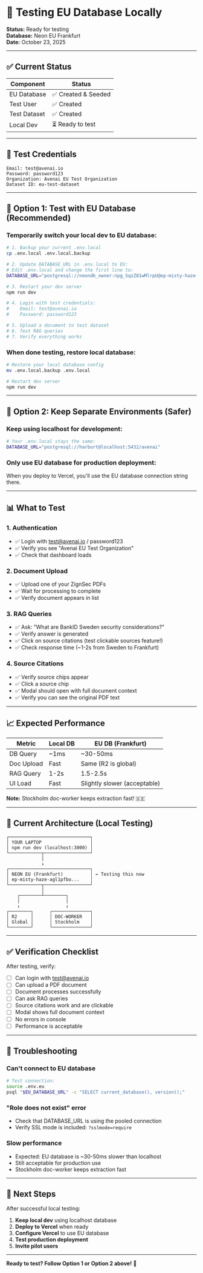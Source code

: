 # 🧪 Testing EU Database Locally

**Status:** Ready for testing  
**Database:** Neon EU Frankfurt  
**Date:** October 23, 2025

---

## ✅ **Current Status**

| Component | Status |
|-----------|--------|
| EU Database | ✅ Created & Seeded |
| Test User | ✅ Created |
| Test Dataset | ✅ Created |
| Local Dev | ⏳ Ready to test |

---

## 🎯 **Test Credentials**

```
Email: test@avenai.io
Password: password123
Organization: Avenai EU Test Organization
Dataset ID: eu-test-dataset
```

---

## 🚀 **Option 1: Test with EU Database (Recommended)**

### **Temporarily switch your local dev to EU database:**

```bash
# 1. Backup your current .env.local
cp .env.local .env.local.backup

# 2. Update DATABASE_URL in .env.local to EU:
# Edit .env.local and change the first line to:
DATABASE_URL="postgresql://neondb_owner:npg_SqzZ81wMlrpU@ep-misty-haze-agl1pfbo-pooler.c-2.eu-central-1.aws.neon.tech/neondb?sslmode=require"

# 3. Restart your dev server
npm run dev

# 4. Login with test credentials:
#    Email: test@avenai.io
#    Password: password123

# 5. Upload a document to test dataset
# 6. Test RAG queries
# 7. Verify everything works
```

### **When done testing, restore local database:**

```bash
# Restore your local database config
mv .env.local.backup .env.local

# Restart dev server
npm run dev
```

---

## 🧪 **Option 2: Keep Separate Environments (Safer)**

### **Keep using localhost for development:**

```bash
# Your .env.local stays the same:
DATABASE_URL="postgresql://harburt@localhost:5432/avenai"
```

### **Only use EU database for production deployment:**

When you deploy to Vercel, you'll use the EU database connection string there.

---

## 📊 **What to Test**

### **1. Authentication**
- ✅ Login with test@avenai.io / password123
- ✅ Verify you see "Avenai EU Test Organization"
- ✅ Check that dashboard loads

### **2. Document Upload**
- ✅ Upload one of your ZignSec PDFs
- ✅ Wait for processing to complete
- ✅ Verify document appears in list

### **3. RAG Queries**
- ✅ Ask: "What are BankID Sweden security considerations?"
- ✅ Verify answer is generated
- ✅ Click on source citations (test clickable sources feature!)
- ✅ Check response time (~1-2s from Sweden to Frankfurt)

### **4. Source Citations**
- ✅ Verify source chips appear
- ✅ Click a source chip
- ✅ Modal should open with full document context
- ✅ Verify you can see the original PDF text

---

## 📈 **Expected Performance**

| Metric | Local DB | EU DB (Frankfurt) |
|--------|----------|-------------------|
| DB Query | ~1ms | ~30-50ms |
| Doc Upload | Fast | Same (R2 is global) |
| RAG Query | 1-2s | 1.5-2.5s |
| UI Load | Fast | Slightly slower (acceptable) |

**Note:** Stockholm doc-worker keeps extraction fast! 🇸🇪

---

## 🔄 **Current Architecture (Local Testing)**

```
┌──────────────────────────────┐
│ YOUR LAPTOP                  │
│ npm run dev (localhost:3000) │
└────────────┬─────────────────┘
             │
             ↓
┌──────────────────────────────┐
│ NEON EU (Frankfurt)          │ ← Testing this now
│ ep-misty-haze-agl1pfbo...    │
└────────────┬─────────────────┘
             │
    ┌────────┴────────┐
    │                 │
    ↓                 ↓
┌────────┐      ┌──────────────┐
│ R2     │      │ DOC-WORKER   │
│ Global │      │ Stockholm    │
└────────┘      └──────────────┘
```

---

## ✅ **Verification Checklist**

After testing, verify:

- [ ] Can login with test@avenai.io
- [ ] Can upload a PDF document
- [ ] Document processes successfully
- [ ] Can ask RAG queries
- [ ] Source citations work and are clickable
- [ ] Modal shows full document context
- [ ] No errors in console
- [ ] Performance is acceptable

---

## 🚨 **Troubleshooting**

### **Can't connect to EU database**
```bash
# Test connection:
source .env.eu
psql "$EU_DATABASE_URL" -c "SELECT current_database(), version();"
```

### **"Role does not exist" error**
- Check that DATABASE_URL is using the pooled connection
- Verify SSL mode is included: `?sslmode=require`

### **Slow performance**
- Expected: EU database is ~30-50ms slower than localhost
- Still acceptable for production use
- Stockholm doc-worker keeps extraction fast

---

## 📝 **Next Steps**

After successful local testing:

1. **Keep local dev** using localhost database
2. **Deploy to Vercel** when ready
3. **Configure Vercel** to use EU database
4. **Test production deployment**
5. **Invite pilot users**

---

**Ready to test? Follow Option 1 or Option 2 above!** 🚀



